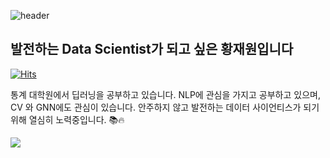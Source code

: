 
![header](https://capsule-render.vercel.app/api?type=wave&color=auto&height=300&section=header&text=Emperorone%20Github&fontSize=90)

##  발전하는 Data Scientist가 되고 싶은 황재원입니다

[![Hits](https://hits.seeyoufarm.com/api/count/incr/badge.svg?url=https%3A%2F%2Fgithub.com%2FHwangJae-won&count_bg=%23B27DFF&title_bg=%23969696&icon=github.svg&icon_color=%23E7E7E7&title=%EB%B0%A9%EB%AC%B8%EC%9E%90%EC%88%98+&edge_flat=false)](https://hits.seeyoufarm.com)

통계 대학원에서 딥러닝을 공부하고 있습니다.  NLP에 관심을 가지고 공부하고 있으며, CV 와 GNN에도 관심이 있습니다. 안주하지 않고 발전하는 데이터 사이언티스가 되기 위해 열심히 노력중입니다. 📚🔥

<img src="https://img.shields.io/badge/python-3776AB?style=for-the-badge&logo=python&logoColor=white"> 
